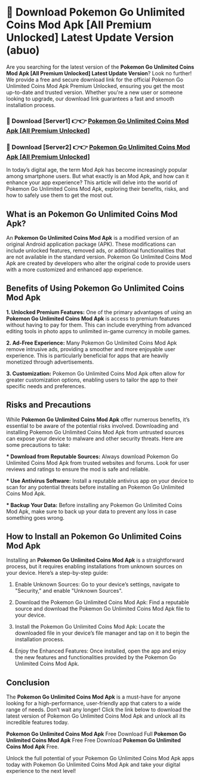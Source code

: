 # 🤖 Download Pokemon Go Unlimited Coins Mod Apk [All Premium Unlocked] Latest Update Version (abuo)

Are you searching for the latest version of the <strong>Pokemon Go Unlimited Coins Mod Apk [All Premium Unlocked] Latest Update Version</strong>? Look no further! We provide a free and secure download link for the official Pokemon Go Unlimited Coins Mod Apk Premium Unlocked, ensuring you get the most up-to-date and trusted version. Whether you're a new user or someone looking to upgrade, our download link guarantees a fast and smooth installation process.


<h3>📌 Download [Server1] 👉👉 <a href="https://hapymods.com?title=Pokemon+Go+Unlimited+Coins+Mod+Apk&ref=3B1">Pokemon Go Unlimited Coins Mod Apk [All Premium Unlocked]</a></h3>

<h3>📌 Download [Server2] 👉👉 <a href="https://hapymods.com?title=Pokemon+Go+Unlimited+Coins+Mod+Apk&ref=3B1">Pokemon Go Unlimited Coins Mod Apk [All Premium Unlocked]</a></h3>


In today’s digital age, the term Mod Apk has become increasingly popular among smartphone users. But what exactly is an Mod Apk, and how can it enhance your app experience? This article will delve into the world of Pokemon Go Unlimited Coins Mod Apk, exploring their benefits, risks, and how to safely use them to get the most out.


<h2>What is an Pokemon Go Unlimited Coins Mod Apk?</h2>

An <strong>Pokemon Go Unlimited Coins Mod Apk</strong> is a modified version of an original Android application package (APK). These modifications can include unlocked features, removed ads, or additional functionalities that are not available in the standard version. Pokemon Go Unlimited Coins Mod Apk are created by developers who alter the original code to provide users with a more customized and enhanced app experience.


<h2>Benefits of Using Pokemon Go Unlimited Coins Mod Apk</h2>

<strong> 1. Unlocked Premium Features:</strong> One of the primary advantages of using an <strong>Pokemon Go Unlimited Coins Mod Apk</strong> is access to premium features without having to pay for them. This can include everything from advanced editing tools in photo apps to unlimited in-game currency in mobile games.

<strong> 2. Ad-Free Experience:</strong> Many Pokemon Go Unlimited Coins Mod Apk remove intrusive ads, providing a smoother and more enjoyable user experience. This is particularly beneficial for apps that are heavily monetized through advertisements.

<strong> 3. Customization:</strong> Pokemon Go Unlimited Coins Mod Apk often allow for greater customization options, enabling users to tailor the app to their specific needs and preferences.


<h2>Risks and Precautions</h2>

While <strong>Pokemon Go Unlimited Coins Mod Apk</strong> offer numerous benefits, it’s essential to be aware of the potential risks involved. Downloading and installing Pokemon Go Unlimited Coins Mod Apk from untrusted sources can expose your device to malware and other security threats. Here are some precautions to take:

<strong> * Download from Reputable Sources:</strong> Always download Pokemon Go Unlimited Coins Mod Apk from trusted websites and forums. Look for user reviews and ratings to ensure the mod is safe and reliable.

<strong> * Use Antivirus Software:</strong> Install a reputable antivirus app on your device to scan for any potential threats before installing an Pokemon Go Unlimited Coins Mod Apk.

<strong> * Backup Your Data:</strong> Before installing any Pokemon Go Unlimited Coins Mod Apk, make sure to back up your data to prevent any loss in case something goes wrong.


<h2>How to Install an Pokemon Go Unlimited Coins Mod Apk</h2>

Installing an <strong>Pokemon Go Unlimited Coins Mod Apk</strong> is a straightforward process, but it requires enabling installations from unknown sources on your device. Here’s a step-by-step guide:

 1. Enable Unknown Sources: Go to your device’s settings, navigate to "Security," and enable "Unknown Sources".

 2. Download the Pokemon Go Unlimited Coins Mod Apk: Find a reputable source and download the Pokemon Go Unlimited Coins Mod Apk file to your device.

 3. Install the Pokemon Go Unlimited Coins Mod Apk: Locate the downloaded file in your device’s file manager and tap on it to begin the installation process.

 4. Enjoy the Enhanced Features: Once installed, open the app and enjoy the new features and functionalities provided by the Pokemon Go Unlimited Coins Mod Apk.


<h2><strong>Conclusion</strong></h2>

The <strong>Pokemon Go Unlimited Coins Mod Apk</strong> is a must-have for anyone looking for a high-performance, user-friendly app that caters to a wide range of needs. Don’t wait any longer! Click the link below to download the latest version of Pokemon Go Unlimited Coins Mod Apk and unlock all its incredible features today.

<strong>Pokemon Go Unlimited Coins Mod Apk</strong> Free Download Full <strong>Pokemon Go Unlimited Coins Mod Apk</strong> Free Free Download <strong>Pokemon Go Unlimited Coins Mod Apk</strong> Free.

Unlock the full potential of your Pokemon Go Unlimited Coins Mod Apk apps today with Pokemon Go Unlimited Coins Mod Apk and take your digital experience to the next level!